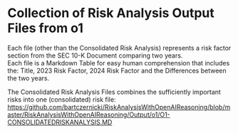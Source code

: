 ﻿# Collection of Risk Analysis Output Files from o1

Each file (other than the Consolidated Risk Analysis) represents a risk factor section from the SEC 10-K Document comparing two years.  
Each file is a Markdown Table for easy human comprehension that includes the: Title, 2023 Risk Factor, 2024 Risk Factor and the Differences between the two years.  

The Consolidated Risk Analysis Files combines the sufficiently important risks into one (consolidated) risk file: 
https://github.com/bartczernicki/RiskAnalysisWithOpenAIReasoning/blob/master/RiskAnalysisWithOpenAIReasoning/Output/o1/O1-CONSOLIDATEDRISKANALYSIS.MD 
